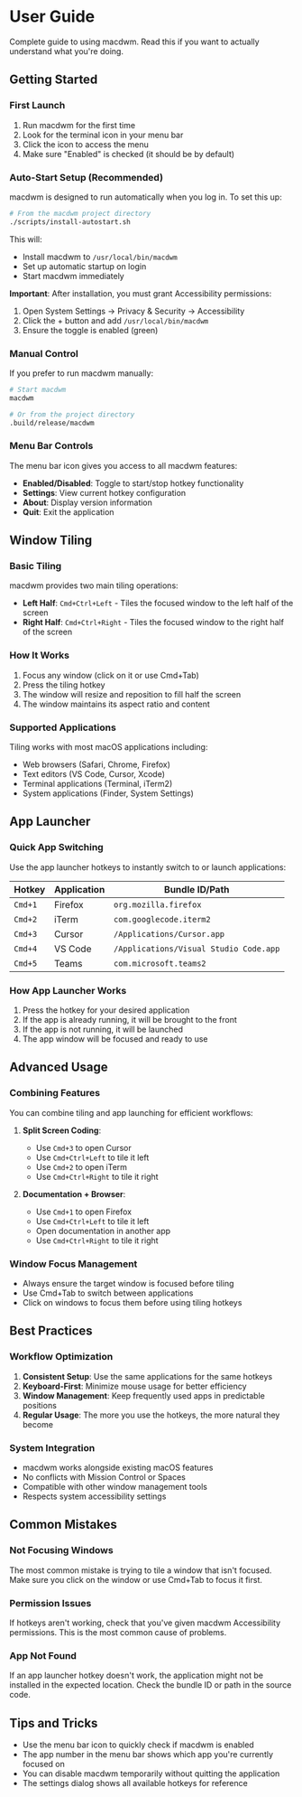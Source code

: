 # User Guide

Complete guide to using macdwm. Read this if you want to actually understand what you're doing.

## Getting Started

### First Launch
1. Run macdwm for the first time
2. Look for the terminal icon in your menu bar
3. Click the icon to access the menu
4. Make sure "Enabled" is checked (it should be by default)

### Auto-Start Setup (Recommended)
macdwm is designed to run automatically when you log in. To set this up:

```bash
# From the macdwm project directory
./scripts/install-autostart.sh
```

This will:
- Install macdwm to `/usr/local/bin/macdwm`
- Set up automatic startup on login
- Start macdwm immediately

**Important**: After installation, you must grant Accessibility permissions:
1. Open System Settings → Privacy & Security → Accessibility
2. Click the + button and add `/usr/local/bin/macdwm`
3. Ensure the toggle is enabled (green)

### Manual Control
If you prefer to run macdwm manually:

```bash
# Start macdwm
macdwm

# Or from the project directory
.build/release/macdwm
```

### Menu Bar Controls
The menu bar icon gives you access to all macdwm features:

- **Enabled/Disabled**: Toggle to start/stop hotkey functionality
- **Settings**: View current hotkey configuration
- **About**: Display version information
- **Quit**: Exit the application

## Window Tiling

### Basic Tiling
macdwm provides two main tiling operations:

- **Left Half**: `Cmd+Ctrl+Left` - Tiles the focused window to the left half of the screen
- **Right Half**: `Cmd+Ctrl+Right` - Tiles the focused window to the right half of the screen

### How It Works
1. Focus any window (click on it or use Cmd+Tab)
2. Press the tiling hotkey
3. The window will resize and reposition to fill half the screen
4. The window maintains its aspect ratio and content

### Supported Applications
Tiling works with most macOS applications including:
- Web browsers (Safari, Chrome, Firefox)
- Text editors (VS Code, Cursor, Xcode)
- Terminal applications (Terminal, iTerm2)
- System applications (Finder, System Settings)

## App Launcher

### Quick App Switching
Use the app launcher hotkeys to instantly switch to or launch applications:

| Hotkey | Application | Bundle ID/Path |
|--------|-------------|----------------|
| `Cmd+1` | Firefox | `org.mozilla.firefox` |
| `Cmd+2` | iTerm | `com.googlecode.iterm2` |
| `Cmd+3` | Cursor | `/Applications/Cursor.app` |
| `Cmd+4` | VS Code | `/Applications/Visual Studio Code.app` |
| `Cmd+5` | Teams | `com.microsoft.teams2` |

### How App Launcher Works
1. Press the hotkey for your desired application
2. If the app is already running, it will be brought to the front
3. If the app is not running, it will be launched
4. The app window will be focused and ready to use

## Advanced Usage

### Combining Features
You can combine tiling and app launching for efficient workflows:

1. **Split Screen Coding**: 
   - Use `Cmd+3` to open Cursor
   - Use `Cmd+Ctrl+Left` to tile it left
   - Use `Cmd+2` to open iTerm
   - Use `Cmd+Ctrl+Right` to tile it right

2. **Documentation + Browser**:
   - Use `Cmd+1` to open Firefox
   - Use `Cmd+Ctrl+Left` to tile it left
   - Open documentation in another app
   - Use `Cmd+Ctrl+Right` to tile it right

### Window Focus Management
- Always ensure the target window is focused before tiling
- Use Cmd+Tab to switch between applications
- Click on windows to focus them before using tiling hotkeys

## Best Practices

### Workflow Optimization
1. **Consistent Setup**: Use the same applications for the same hotkeys
2. **Keyboard-First**: Minimize mouse usage for better efficiency
3. **Window Management**: Keep frequently used apps in predictable positions
4. **Regular Usage**: The more you use the hotkeys, the more natural they become

### System Integration
- macdwm works alongside existing macOS features
- No conflicts with Mission Control or Spaces
- Compatible with other window management tools
- Respects system accessibility settings

## Common Mistakes

### Not Focusing Windows
The most common mistake is trying to tile a window that isn't focused. Make sure you click on the window or use Cmd+Tab to focus it first.

### Permission Issues
If hotkeys aren't working, check that you've given macdwm Accessibility permissions. This is the most common cause of problems.

### App Not Found
If an app launcher hotkey doesn't work, the application might not be installed in the expected location. Check the bundle ID or path in the source code.

## Tips and Tricks

- Use the menu bar icon to quickly check if macdwm is enabled
- The app number in the menu bar shows which app you're currently focused on
- You can disable macdwm temporarily without quitting the application
- The settings dialog shows all available hotkeys for reference